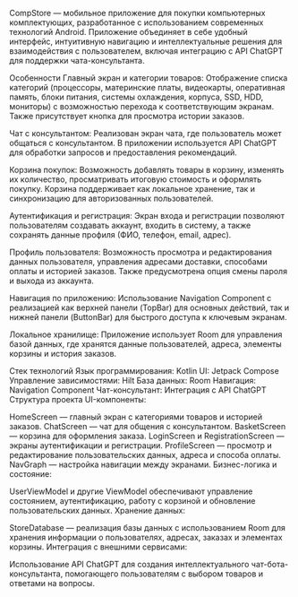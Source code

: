 CompStore — мобильное приложение для покупки компьютерных комплектующих, разработанное с использованием современных технологий Android. Приложение объединяет в себе удобный интерфейс, интуитивную навигацию и интеллектуальные решения для взаимодействия с пользователем, включая интеграцию с API ChatGPT для поддержки чата-консультанта.

Особенности
Главный экран и категории товаров:
Отображение списка категорий (процессоры, материнские платы, видеокарты, оперативная память, блоки питания, системы охлаждения, корпуса, SSD, HDD, мониторы) с возможностью перехода к соответствующим экранам. Также присутствует кнопка для просмотра истории заказов.

Чат с консультантом:
Реализован экран чата, где пользователь может общаться с консультантом. В приложении используется API ChatGPT для обработки запросов и предоставления рекомендаций.

Корзина покупок:
Возможность добавлять товары в корзину, изменять их количество, просматривать итоговую стоимость и оформлять покупку. Корзина поддерживает как локальное хранение, так и синхронизацию для авторизованных пользователей.

Аутентификация и регистрация:
Экран входа и регистрации позволяют пользователям создавать аккаунт, входить в систему, а также сохранять данные профиля (ФИО, телефон, email, адрес).

Профиль пользователя:
Возможность просмотра и редактирования данных пользователя, управления адресами доставки, способами оплаты и историей заказов. Также предусмотрена опция смены пароля и выхода из аккаунта.

Навигация по приложению:
Использование Navigation Component с реализацией как верхней панели (TopBar) для основных действий, так и нижней панели (ButtonBar) для быстрого доступа к ключевым экранам.

Локальное хранилище:
Приложение использует Room для управления базой данных, где хранятся данные пользователей, адреса, элементы корзины и история заказов.

Стек технологий
Язык программирования: Kotlin
UI: Jetpack Compose
Управление зависимостями: Hilt
База данных: Room
Навигация: Navigation Component
Чат-консультант: Интеграция с API ChatGPT
Структура проекта
UI-компоненты:

HomeScreen — главный экран с категориями товаров и историей заказов.
ChatScreen — чат для общения с консультантом.
BasketScreen — корзина для оформления заказа.
LoginScreen и RegistrationScreen — экраны аутентификации и регистрации.
ProfileScreen — просмотр и редактирование пользовательских данных, адреса и способа оплаты.
NavGraph — настройка навигации между экранами.
Бизнес-логика и состояние:

UserViewModel и другие ViewModel обеспечивают управление состоянием, аутентификацию, работу с корзиной и обновление пользовательских данных.
Хранение данных:

StoreDatabase — реализация базы данных с использованием Room для хранения информации о пользователях, адресах, заказах и элементах корзины.
Интеграция с внешними сервисами:

Использование API ChatGPT для создания интеллектуального чат-бота-консультанта, помогающего пользователям с выбором товаров и ответами на вопросы.
